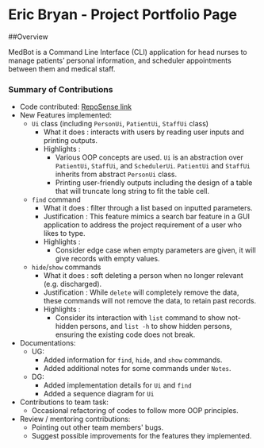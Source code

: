# Eric Bryan - Project Portfolio Page

##Overview

MedBot is a Command Line Interface (CLI) application for head nurses to manage patients’ personal information, and
scheduler appointments between them and medical staff.

### Summary of Contributions
* Code contributed: [RepoSense link](https://nus-cs2113-ay2122s1.github.io/tp-dashboard/?search=&sort=groupTitle&sortWithin=title&since=2021-09-25&timeframe=commit&mergegroup=&groupSelect=groupByRepos&breakdown=false&tabOpen=true&tabType=authorship&tabAuthor=EricBryann&tabRepo=AY2122S1-CS2113-T13-1%2Ftp%5Bmaster%5D&authorshipIsMergeGroup=false&authorshipFileTypes=docs~functional-code~test-code~other&authorshipIsBinaryFileTypeChecked=false)
* New Features implemented:
  * `Ui` class (including `PersonUi`, `PatientUi`, `StaffUi` class)
    * What it does : interacts with users by reading user inputs and printing outputs.
    * Highlights : 
      * Various OOP concepts are used. `Ui` is an abstraction over `PatientUi`, 
        `StaffUi`, and `SchedulerUi`. `PatientUi` and `StaffUi` inherits from abstract
        `PersonUi` class.
      * Printing user-friendly outputs including the design of a table that will truncate
        long string to fit the table cell.
  * `find` command
    * What it does : filter through a list based on inputted parameters.
    * Justification : This feature mimics a search bar feature in a GUI application to address the 
      project requirement of a user who likes to type.
    * Highlights :
      * Consider edge case when empty parameters are given, it will give records with empty 
        values.
  * `hide`/`show` commands
    * What it does : soft deleting a person when no longer relevant (e.g. discharged).
    * Justification : While `delete` will completely remove the data, these commands will not 
      remove the data, to retain past records.
    * Highlights : 
      * Consider its interaction with `list` command to show not-hidden persons, and
        `list -h` to show hidden persons, ensuring the existing code does not break.
* Documentations: 
  * UG:
    * Added information for `find`, `hide`, and `show` commands.
    * Added additional notes for some commands under `Notes`.
  * DG:
    * Added implementation details for `Ui` and `find`
    * Added a sequence diagram for `Ui`
* Contributions to team task:
  * Occasional refactoring of codes to follow more OOP principles.
* Review / mentoring contributions:
  * Pointing out other team members' bugs.
  * Suggest possible improvements for the features they implemented.